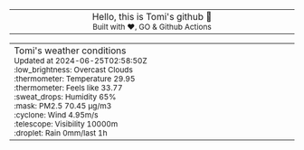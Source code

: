 
<div align="center">
<table>
<tbody>
<td align="center">
<img width="2000" height="0"><br>
Hello, this is Tomi's github 👋<br>
<sup>Built with ❤️, GO & Github Actions</sup><br>
<img width="2000" height="0">
</td>
</tbody>
</table>
</div>
<table>
<tbody>
<td align="left">
<img width="2000" height="0"><br>
Tomi's weather conditions<br>
<sup>Updated at 2024-06-25T02:58:50Z</sup><br>
<sup>:low_brightness: Overcast Clouds</sup><br>
<sup>:thermometer: Temperature 29.95 </sup><br>
<sup>:thermometer: Feels like 33.77</sup><br>
<sup>:sweat_drops: Humidity 65%</sup><br>
<sup>:mask: PM2.5 70.45 μg/m3</sup><br>
<sup>:cyclone: Wind 4.95m/s </sup><br>
<sup>:telescope: Visibility 10000m </sup><br>
<sup>:droplet: Rain 0mm/last 1h </sup><br>
<img width="2000" height="0">
</td>
<td align="left">
<img width="2000" height="0"><br>
<br>
<img width="2000" height="0">
</td>
</tbody>
</table>
</div>
    